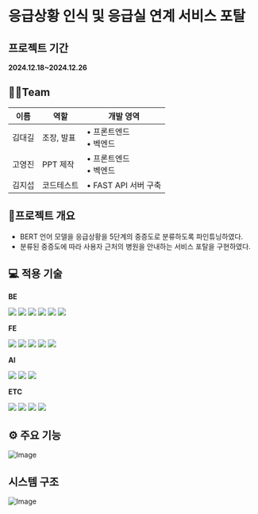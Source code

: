 # 응급상황 인식 및 응급실 연계 서비스 포탈

## 프로젝트 기간

**2024.12.18~2024.12.26**


## 👨‍🔧Team

| 이름 | 역할 | 개발 영역 |
|--------|--------|--------|
| 김대길   | 조장, 발표   | • 프론트엔드 <br> • 벡엔드   |
| 고영진   | PPT 제작   | • 프론트엔드 <br> • 벡엔드   |
| 김지섭   | 코드테스트   | • FAST API 서버 구축   |


## 🧐프로젝트 개요

* BERT 언어 모델을 응급상황을 5단계의 중증도로 분류하도록 파인튜닝하였다.
* 분류된 중증도에 따라 사용자 근처의 병원을 안내하는 서비스 포탈을 구현하였다.

## 💻 적용 기술

**BE**

<img src="https://img.shields.io/badge/java-007396?style=for-the-badge&logo=java&logoColor=white"> <img src="https://img.shields.io/badge/python-3776AB?style=for-the-badge&logo=python&logoColor=white"> <img src="https://img.shields.io/badge/spring-6DB33F?style=for-the-badge&logo=spring&logoColor=white"> <img src="https://img.shields.io/badge/springboot-6DB33F?style=for-the-badge&logo=springboot&logoColor=white"> <img src="https://img.shields.io/badge/FAST API-009688?style=for-the-badge&logo=fastapi&logoColor=white"> <img src="https://img.shields.io/badge/h2-4479A1?style=for-the-badge&logo=&logoColor=white">


**FE**

<img src="https://img.shields.io/badge/html5-E34F26?style=for-the-badge&logo=html5&logoColor=white"> <img src="https://img.shields.io/badge/css-1572B6?style=for-the-badge&logo=css3&logoColor=white"> <img src="https://img.shields.io/badge/javascript-F7DF1E?style=for-the-badge&logo=javascript&logoColor=black"> <img src="https://img.shields.io/badge/bootstrap-7952B3?style=for-the-badge&logo=bootstrap&logoColor=white"> <img src="https://img.shields.io/badge/NaverMaps-03C75A?style=for-the-badge&logo=naver&logoColor=white"> 

**AI**

<img src="https://img.shields.io/badge/Keras-D00000?style=for-the-badge&logo=keras&logoColor=white"> <img src="https://img.shields.io/badge/Open AI-412991?style=for-the-badge&logo=openai&logoColor=white"> <img src="https://img.shields.io/badge/Pandas-150458?style=for-the-badge&logo=pandas&logoColor=white"> 

**ETC**

 <img src="https://img.shields.io/badge/git-F05032?style=for-the-badge&logo=git&logoColor=white"> <img src="https://img.shields.io/badge/github-181717?style=for-the-badge&logo=github&logoColor=white"> <img src="https://img.shields.io/badge/Docker-2496ED?style=for-the-badge&logo=docker&logoColor=white"> <img src="https://img.shields.io/badge/Microsoft Azure-0854C1?style=for-the-badge&logo=&logoColor=white">
 

## ⚙️ 주요 기능

![Image](https://github.com/user-attachments/assets/ef8b9e74-d662-4278-9655-9f7aa059ac46)

## 시스템 구조

![Image](https://github.com/user-attachments/assets/e75a6e0f-2477-47a9-bf66-ecfa1caa7576)
